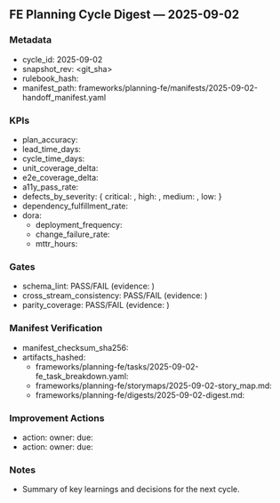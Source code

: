 ## FE Planning Cycle Digest — 2025-09-02

### Metadata
- cycle_id: 2025-09-02
- snapshot_rev: <git_sha>
- rulebook_hash: <sha256>
- manifest_path: frameworks/planning-fe/manifests/2025-09-02-handoff_manifest.yaml

### KPIs
- plan_accuracy: <percent>
- lead_time_days: <value>
- cycle_time_days: <value>
- unit_coverage_delta: <percent>
- e2e_coverage_delta: <percent>
- a11y_pass_rate: <percent>
- defects_by_severity: { critical: <n>, high: <n>, medium: <n>, low: <n> }
- dependency_fulfillment_rate: <percent>
- dora:
  - deployment_frequency: <value>
  - change_failure_rate: <percent>
  - mttr_hours: <value>

### Gates
- schema_lint: PASS/FAIL (evidence: <link>)
- cross_stream_consistency: PASS/FAIL (evidence: <link>)
- parity_coverage: PASS/FAIL (evidence: <link>)

### Manifest Verification
- manifest_checksum_sha256: <sha256>
- artifacts_hashed:
  - frameworks/planning-fe/tasks/2025-09-02-fe_task_breakdown.yaml: <sha256>
  - frameworks/planning-fe/storymaps/2025-09-02-story_map.md: <sha256>
  - frameworks/planning-fe/digests/2025-09-02-digest.md: <sha256>

### Improvement Actions
- action: <description>
  owner: <name>
  due: <iso8601>
- action: <description>
  owner: <name>
  due: <iso8601>

### Notes
- Summary of key learnings and decisions for the next cycle.

